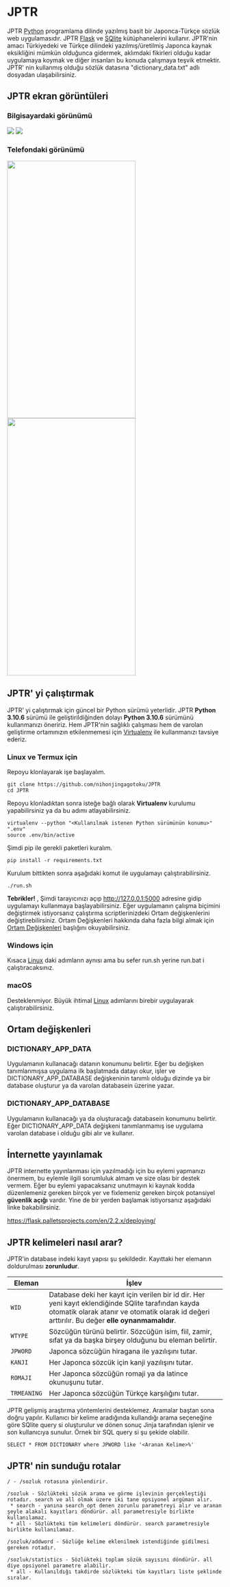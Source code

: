 ﻿# JPTR
JPTR [Python](https://www.python.org/) programlama dilinde yazılmış basit bir Japonca-Türkçe sözlük web uygulamasıdır. JPTR [Flask](https://flask.palletsprojects.com/en/2.2.x/) ve [SQlite](https://www.sqlite.org/index.html) kütüphanelerini kullanır. JPTR'nin amacı Türkiyedeki ve Türkçe dilindeki yazılmış/üretilmiş Japonca kaynak eksikliğini mümkün olduğunca gidermek, aklımdaki fikirleri olduğu kadar uygulamaya koymak ve diğer insanları bu konuda çalışmaya teşvik etmektir. JPTR' nin kullanmış olduğu sözlük datasına "dictionary_data.txt" adlı dosyadan ulaşabilirsiniz. 

## JPTR ekran görüntüleri
### Bilgisayardaki görünümü
<img src="https://github.com/nihonjingagotoku/JPTR/blob/main/screenshots/dict_in_desktop_browser_0.png?raw=true" />
<img src="https://github.com/nihonjingagotoku/JPTR/blob/main/screenshots/dict_in_desktop_browser_1.png?raw=true" />


### Telefondaki görünümü
<img src="https://github.com/nihonjingagotoku/JPTR/blob/main/screenshots/dict_in_phone_browser_0.jpg?raw=true" width=300 height=600 align=left/> <img src="https://github.com/nihonjingagotoku/JPTR/blob/main/screenshots/dict_in_phone_browser_1.jpg?raw=true" width=300 height=600 align=left/>


## JPTR' yi çalıştırmak
JPTR' yi çalıştırmak için güncel bir Python sürümü yeterlidir. JPTR **Python 3.10.6** sürümü ile geliştirildiğinden dolayı **Python 3.10.6** sürümünü kullanmanızı öneririz. Hem JPTR'nin sağlıklı çalışması hem de varolan geliştirme ortamınızın etkilenmemesi için [Virtualenv](https://virtualenv.pypa.io/en/latest/) ile kullanmanızı tavsiye ederiz.

### Linux ve Termux için
Repoyu klonlayarak işe başlayalım.
```
git clone https://github.com/nihonjingagotoku/JPTR
cd JPTR
```

Repoyu klonladıktan sonra isteğe bağlı olarak **Virtualenv** kurulumu yapabilirsiniz ya da bu adımı atlayabilirsiniz.
```
virtualenv --python "<Kullanılmak istenen Python sürümünün konumu>" ".env"
source .env/bin/active
```

Şimdi pip ile gerekli paketleri kuralım.
```
pip install -r requirements.txt
```

Kurulum bittikten sonra aşağıdaki komut ile uygulamayı çalıştırabilirsiniz.
```
./run.sh
```

**Tebrikler!** , Şimdi tarayıcınızı açıp http://127.0.0.1:5000 adresine gidip uygulamayı kullanmaya başlayabilirsiniz. Eğer uygulamanın çalışma biçimini değiştirmek istiyorsanız çalıştırma scriptlerinizdeki Ortam değişkenlerini değiştirebilirsiniz. Ortam Değişkenleri hakkında daha fazla bilgi almak için [Ortam Değişkenleri](#ortam-değişkenleri) başlığını okuyabilirsiniz.

### Windows için
Kısaca [Linux](#linux-ve-termux-için) daki adımların aynısı ama bu sefer run.sh yerine run.bat i çalıştıracaksınız.

### macOS
Desteklenmiyor. Büyük ihtimal [Linux](#linux-ve-termux-için) adımlarını birebir uygulayarak çalıştırabilirsiniz.


## Ortam değişkenleri
### DICTIONARY_APP_DATA
Uygulamanın kullanacağı datanın konumunu belirtir. Eğer bu değişken tanımlanmışsa uygulama ilk başlatmada datayı okur, işler ve DICTIONARY_APP_DATABASE değişkeninin tanımlı olduğu dizinde ya bir database oluşturur ya da varolan databasein üzerine yazar.

### DICTIONARY_APP_DATABASE
Uygulamanın kullanacağı ya da oluşturacağı databasein konumunu belirtir. Eğer DICTIONARY_APP_DATA değişkeni tanımlanmamış ise uygulama varolan database i olduğu gibi alır ve kullanır.

## İnternette yayınlamak
JPTR internette yayınlanması için yazılmadığı için bu eylemi yapmanızı önermem, bu eylemle ilgili sorumluluk almam ve size olası bir destek vermem. Eğer bu eylemi yapacaksanız unutmayın ki kaynak kodda düzenlemeniz gereken birçok yer ve fixlemeniz gereken birçok potansiyel **güvenlik açığı** vardır. Yine de bir yerden başlamak istiyorsanız aşağıdaki linke bakabilirsiniz.

https://flask.palletsprojects.com/en/2.2.x/deploying/

## JPTR kelimeleri nasıl arar?
JPTR'in database indeki kayıt yapısı şu şekildedir. Kayıttaki her elemanın doldurulması **zorunludur**. 

| Eleman | İşlev |
| -------| ------|
| `WID` | Database deki her kayıt için verilen bir id dir. Her yeni kayıt eklendiğinde SQlite tarafından kayda otomatik olarak atanır ve otomatik olarak id değeri arttırılır. Bu değer **elle oynanmamalıdır**. |
| `WTYPE` | Sözcüğün türünü belirtir. Sözcüğün isim, fiil, zamir, sıfat ya da başka birşey olduğunu bu eleman belirtir. |
| `JPWORD` | Japonca sözcüğün hiragana ile yazılışını tutar. |
| `KANJI` | Her Japonca sözcük için kanji yazılışını tutar. |
| `ROMAJI` | Her Japonca sözcüğün romaji ya da latince okunuşunu tutar. |
| `TRMEANING` | Her Japonca sözcüğün Türkçe    karşılığını tutar. |

JPTR gelişmiş araştırma yöntemlerini desteklemez. Aramalar baştan sona doğru yapılır. Kullanıcı bir kelime aradığında kullandığı arama seçeneğine göre SQlite query si oluşturulur ve dönen sonuç Jinja tarafından işlenir ve son kullanıcıya sunulur. Örnek bir SQL query si şu şekide olabilir.
```
SELECT * FROM DICTIONARY where JPWORD like '<Aranan Kelime>%'
```

## JPTR' nin sunduğu rotalar
```
/ - /sozluk rotasına yönlendirir.

/sozluk - Sözlükteki sözük arama ve görme işlevinin gerçekleştiği rotadır. search ve all olmak üzere iki tane opsiyonel argüman alır.
 * search - yanına search_opt denen zorunlu parametreyi alır ve aranan şeyle alakalı kayıtları döndürür. all parametresiyle birlikte kullanılamaz.
 * all - Sözlükteki tüm kelimeleri döndürür. search parametresiyle birlikte kullanılamaz.

/sozluk/addword - Sözlüğe kelime eklenilmek istendiğinde gidilmesi gereken rotadır.

/sozluk/statistics - Sözlükteki toplam sözük sayısını döndürür. all diye opsiyonel parametre alabilir.
 * all - Kullanıldığı takdirde sözlükteki tüm kayıtları liste şeklinde sıralar.
```